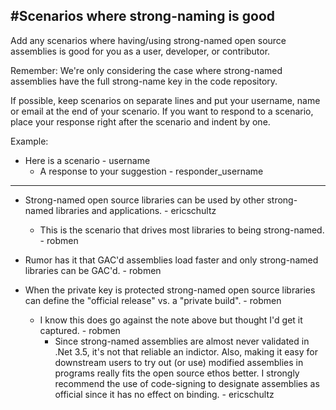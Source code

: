 #Scenarios where strong-naming is good
----------------------------
Add any scenarios where having/using strong-named open source assemblies is good
for you as a user, developer, or contributor.

Remember: We're only considering the case where strong-named assemblies have the full strong-name key
in the code repository.

If possible, keep scenarios on separate lines and put your username, name or email at the end of your scenario.
If you want to respond to a scenario, place your response right after the scenario and indent by one.

Example:

* Here is a scenario - username
  * A response to your suggestion - responder_username

--------------------------------
* Strong-named open source libraries can be used by other strong-named libraries and applications. - ericschultz
  * This is the scenario that drives most libraries to being strong-named. - robmen

* Rumor has it that GAC'd assemblies load faster and only strong-named libraries can be GAC'd. - robmen

* When the private key is protected strong-named open source libraries can define the "official release" vs. a "private build". - robmen
  * I know this does go against the note above but thought I'd get it captured. - robmen
    * Since strong-named assemblies are almost never validated in .Net 3.5, it's not that reliable an indictor. Also, making it easy for downstream users to try out (or use) modified assemblies in programs really fits the open source ethos better. I strongly recommend the use of code-signing to designate assemblies as official since it has no effect on binding. - ericschultz
